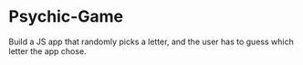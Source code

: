 # Psychic-Game
Build a JS app that randomly picks a letter, and the user has to guess which letter the app chose.
